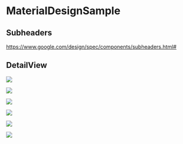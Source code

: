 # MaterialDesignSample

## Subheaders

https://www.google.com/design/spec/components/subheaders.html#

## DetailView

![](https://material-design.storage.googleapis.com/publish/material_v_4/material_ext_publish/0Bzhp5Z4wHba3NERlZTZ0MFRJekE/layout_structure_sidenav_structure4.png)

![](https://material-design.storage.googleapis.com/publish/material_v_4/material_ext_publish/0Bzhp5Z4wHba3YjJGcHFEMEdGdnM/style_imagery_integration_text3.png)

![](https://material-design.storage.googleapis.com/publish/material_v_4/material_ext_publish/0B6Okdz75tqQsQjV4OFI1cGRsUTQ/style_imagery_integration_text5.png)

![](https://material-design.storage.googleapis.com/publish/material_v_4/material_ext_publish/0Bzhp5Z4wHba3ejJ0TERfdGgyNVk/components_bottomsheets_persistent5.png)

![](https://d13yacurqjgara.cloudfront.net/users/62611/screenshots/2217881/nqyer-card.png)

![](https://d13yacurqjgara.cloudfront.net/users/18495/screenshots/2351932/issue_2.png)

